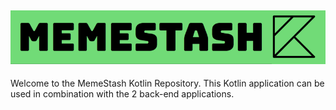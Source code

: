 ![MemeStash Logo](./markdown/logo.png)
---

Welcome to the MemeStash Kotlin Repository. This Kotlin application can be used in combination with the 2 back-end applications.